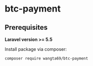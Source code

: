 # btc-payment

## Prerequisites
**Laravel version >= 5.5**

Install package via composer:
```
composer require wangta69/btc-payment
```

